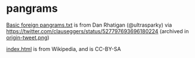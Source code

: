 # pangrams

[Basic foreign pangrams.txt](https://github.com/davelab6/pangrams/blob/master/Basic%20foreign%20pangrams.txt) is from Dan Rhatigan (@ultrasparky) via https://twitter.com/clauseggers/status/527797693696180224 (archived in [origin-tweet.png](origin-tweet.png))

[index.html](https://davelab6.github.io/pangrams/) is from Wikipedia, and is CC-BY-SA
